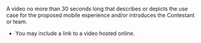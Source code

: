A video no more than 30 seconds long that describes or depicts the use case for the proposed mobile experience and/or introduces the Contestant or team.

* You may include a link to a video hosted online.